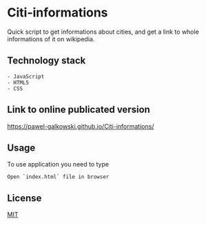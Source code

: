 # Citi-informations

Quick script to get informations about cities, and get a link to whole informations of it on wikipedia.

## Technology stack
    - JavaScript
    - HTML5
    - CSS
    
## Link to online publicated version
https://pawel-galkowski.github.io/Citi-informations/

## Usage
To use application you need to type

```GIT
Open `index.html` file in browser
```

## License
[MIT](https://choosealicense.com/licenses/mit/)
